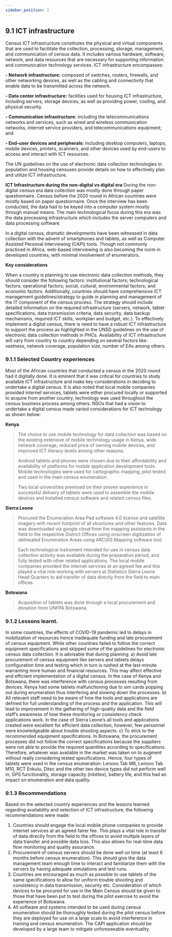 ```yaml
---
sidebar_position: 2
---
```



## 9.1 ICT infrastructure 
Census ICT infrastructure constitutes the physical and virtual components that are used to facilitate the collection, processing, storage, management, and communication of census data. It includes various hardware, software, network, and data resources that are necessary for supporting information and communication technology services. ICT infrastructure encompasses:

**-	Network infrastructure:** composed of switches, routers, firewalls, and other networking devices, as well as the cabling and connectivity that enable data to be transmitted across the network.

**-	Data center infrastructure:** facilities used for housing ICT infrastructure, including servers, storage devices, as well as providing power, cooling, and physical security.

**-	Communication infrastructure:** including the telecommunications networks and services, such as wired and wireless communication networks, internet service providers, and telecommunications equipment; and

**-	End-user devices and peripherals:** including desktop computers, laptops, mobile devices, printers, scanners, and other devices used by end-users to access and interact with ICT resources.

The UN guidelines on the use of electronic data collection technologies in population and housing censuses provide details on how to effectively plan and utilize ICT infrastructure.

**ICT Infrastructure during the non-digital vs digital era**
During the non-digital census era data collection was mostly done through paper questionnaire. Census before the 2020 round in African countries were mostly based on paper questionnaire. Once the interview has been conducted, the data had to be keyed into a computer system mostly through manual means.  The main technological focus during this era was the data processing infrastructure which includes the server computers and data processing software. 

In a digital census, dramatic developments have been witnessed in data collection with the advent of smartphones and tablets, as well as Computer Assisted Personal Interviewing (CAPI) tools. Though not commonly practiced in Africa, web-based interviewing is also becoming the norm in developed countries, with minimal involvement of enumerators.

**Key considerations**

When a country is planning to use electronic data collection methods, they should consider the following factors: institutional factors; technological factors; operational factors; social, cultural, environmental factors; and economic factors.  Additionally, countries should have comprehensive ICT management guidelines/strategy to guide in planning and management of the IT component of the census process. The strategy should include detailed information on the required infrastructure (servers, network, tablet specifications, data transmission criteria, data security, data backup mechanisms, required ICT skills, workplan and budget, etc.).
To effectively implement a digital census, there is need to have a robust ICT infrastructure to support the process as highlighted in the UNSD guidelines on the use of electronic data collection methods in PHCs. Availability of ICT infrastructure will vary from country to country depending on several factors like: vastness, network coverage, population size, number of EAs among others. 

### 9.1.1 Selected Country experiences

Most of the African countries that conducted a census in the 2020 round had it digitally done. It is eminent that it was critical for countries to study available ICT infrastructure and make key considerations in deciding to undertake a digital census. It is also noted that local mobile companies provided internet services, tablets were either procured locally or supported to acquire from another country, technology was used throughout the census business process among others. NSOs that had a vision to undertake a digital census made varied considerations for ICT technology as shown below:

**Kenya**
>The choice to use mobile technology for data collection was based on the existing extensive of mobile technology usage in Kenya, wide network coverage, reduced price of owning mobile devices, and improved ICT literacy levels among other reasons.
>
>Android tablets and phones were chosen due to their affordability and availability of platforms for mobile application development tools. Mobile technologies were used for cartographic mapping, pilot tested and used in the main census enumeration.
>
>Two local universities premised on their proven experience in successful delivery of tablets were used to assemble the mobile devices and installed census software and related census files. 

**Sierra Leone**
>Procured the Enumeration Area Pad software 4.0 license and satellite imagery with recent footprint of all structures and other features. Data was downloaded via google cloud from the mapping assistants in the field to the respective District Offices using onscreen digitization of delineated Enumeration Areas using ARCGIS Mapping software tool. 
>
>Each technological instrument intended for use in census data collection activity was available during the preparation period, and fully tested with other related applications. 
The local mobile companies provided the internet services at an agreed fee and this played a vital role working with servers at Statistics Sierra Leone Head Quarters to aid transfer of data directly from the field to main offices.

**Botswana**
>Acquisition of tablets was done through a local procurement and donation from UNFPA Botswana.  

### 9.1.2 Lessons learnt.
In some countries, the effects of COVID-19 pandemic led to delays in mobilization of resources hence inadequate funding and late procurement of census equipment. While other countries failed to follow the correct equipment specifications and skipped some of the guidelines for electronic census data collection. It is advisable that during planning:
a)	Avoid late procurement of census equipment like servers and tablets delays configuration time and testing which in turn is rushed at the last-minute warranting more human and financial resources. This may affect effective and efficient implementation of a digital census. In the case of Kenya and Botswana, there was interference with census processes resulting from devices. Kenya had some tablets malfunctioning due to sim cards popping out during enumeration thus interfering and slowing down the processes.
b)	All relevant staff need to be aware of how the tools and applications are defined for full understanding of the process and the application. This will lead to improvement in the gathering of high-quality data and the field staff’s awareness of how these monitoring or consistency check applications work. In the case of Sierra Leone’s all tools and applications created were excellent for efficient data collection, however, few personnel were knowledgeable about trouble shooting aspects.
c)	To stick to the recommended equipment specifications. In Botswana, the procurement processes did not follow the correct specifications because the suppliers were not able to provide the required quantities according to specifications. Therefore, whatever was available in the market was taken on to augment without really considering tested specifications. Hence, four types of tablets were used in the census enumeration: Lenovo Tab M8, Lenovo Tab M10, RCT Enkulu, Ditec and the other two device types did not perform well in; GPS functionality, storage capacity (mbtiles), battery life, and this had an impact on enumeration and data quality.

### 9.1.3 Recommendations
Based on the selected country experiences and the lessons learned regarding availability and selection of ICT infrastructure, the following recommendations were made:
1.	Countries should engage the local mobile phone companies to provide internet services at an agreed fairer fee. This plays a vital role in transfer of data directly from the field to the offices to avoid multiple layers of data transfer and possible data loss. This also allows for real-time data flow monitoring and quality assurance.
2.	Procurement of census servers should be done well on time (at least 6 months before census enumeration). This should give the data management team enough time to interact and familiarize them with the servers by having adequate simulations and test runs.
3.	Countries are encouraged as much as possible to use tablets of the same specifications to allow for uniform trouble shooting and consistency in data transmission, security etc. Consideration of which devices to be procured for use in the Main Census should be given to those that have been put to test during the pilot exercise to avoid the experience of Botswana.
4.	All software and systems intended to be used during census enumeration should be thoroughly tested during the pilot census before they are deployed for use on a large scale to avoid interference in training and census enumeration. The CAPI application should be developed by a large team to mitigate unforeseeable eventuality. 
